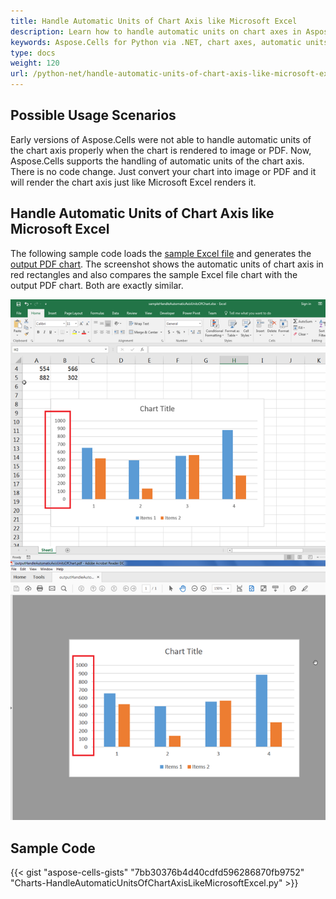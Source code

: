 ```yaml
---
title: Handle Automatic Units of Chart Axis like Microsoft Excel
description: Learn how to handle automatic units on chart axes in Aspose.Cells for Python via .NET, similar to Microsoft Excel. Our guide will show you how to configure and customize automatic units on a chart axis, including the display of scientific notation and adjusting the scale.
keywords: Aspose.Cells for Python via .NET, chart axes, automatic units, Microsoft Excel, configuration, customization, scientific notation, scaling.
type: docs
weight: 120
url: /python-net/handle-automatic-units-of-chart-axis-like-microsoft-excel/
---
```


## **Possible Usage Scenarios**
Early versions of Aspose.Cells were not able to handle automatic units of the chart axis properly when the chart is rendered to image or PDF. Now, Aspose.Cells supports the handling of automatic units of the chart axis. There is no code change. Just convert your chart into image or PDF and it will render the chart axis just like Microsoft Excel renders it.

## **Handle Automatic Units of Chart Axis like Microsoft Excel**
The following sample code loads the [sample Excel file](61767755.xlsx) and generates the [output PDF chart](61767752.pdf). The screenshot shows the automatic units of chart axis in red rectangles and also compares the sample Excel file chart with the output PDF chart. Both are exactly similar.

![todo:image_alt_text](handle-automatic-units-of-chart-axis-like-microsoft-excel_1.png)
## **Sample Code**
{{< gist "aspose-cells-gists" "7bb30376b4d40cdfd596286870fb9752" "Charts-HandleAutomaticUnitsOfChartAxisLikeMicrosoftExcel.py" >}}
